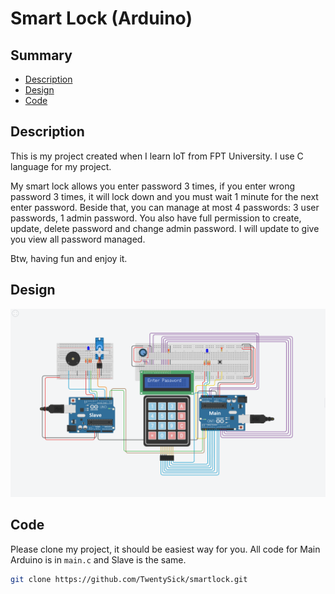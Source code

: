 # **Smart Lock (Arduino)**

## **Summary**
- [Description](#description)
- [Design](#design)
- [Code](#code)

## **Description**

This is my project created when I learn IoT from FPT University. I use C language for my project.

My smart lock allows you enter password 3 times, if you enter wrong password 3 times, it will lock down and you must wait 1 minute for the next enter password. Beside that, you can manage at most 4 passwords: 3 user passwords, 1 admin password. You also have full permission to create, update, delete password and change admin password. I will update to give you view all password managed.

Btw, having fun and enjoy it.

## **Design**

![arduino](/images/arduino.png)

## **Code**

Please clone my project, it should be easiest way for you. All code for Main Arduino is in `main.c` and Slave is the same.

```bash
git clone https://github.com/TwentySick/smartlock.git
```
